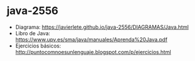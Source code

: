 # java-2556

* Diagrama: https://javierlete.github.io/java-2556/DIAGRAMAS/Java.html
* Libro de Java: https://www.upv.es/sma/java/manuales/Aprenda%20Java.pdf
* Ejercicios básicos: http://puntocomnoesunlenguaje.blogspot.com/p/ejercicios.html
